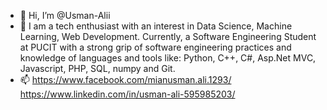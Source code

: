 - 👋 Hi, I’m @Usman-Alii
- 👀 I am a tech enthusiast with an interest in Data Science, Machine Learning, Web Development. Currently, a Software Engineering Student at PUCIT with a strong grip of software engineering practices and knowledge of languages and tools like: Python, C++, C#, Asp.Net MVC, Javascript, PHP, SQL, numpy and Git.
- 📫 https://www.facebook.com/mianusman.ali.1293/   https://www.linkedin.com/in/usman-ali-595985203/

<!---
Usman-Alii/Usman-Alii is a ✨ special ✨ repository because its `README.md` (this file) appears on your GitHub profile.
You can click the Preview link to take a look at your changes.
--->

